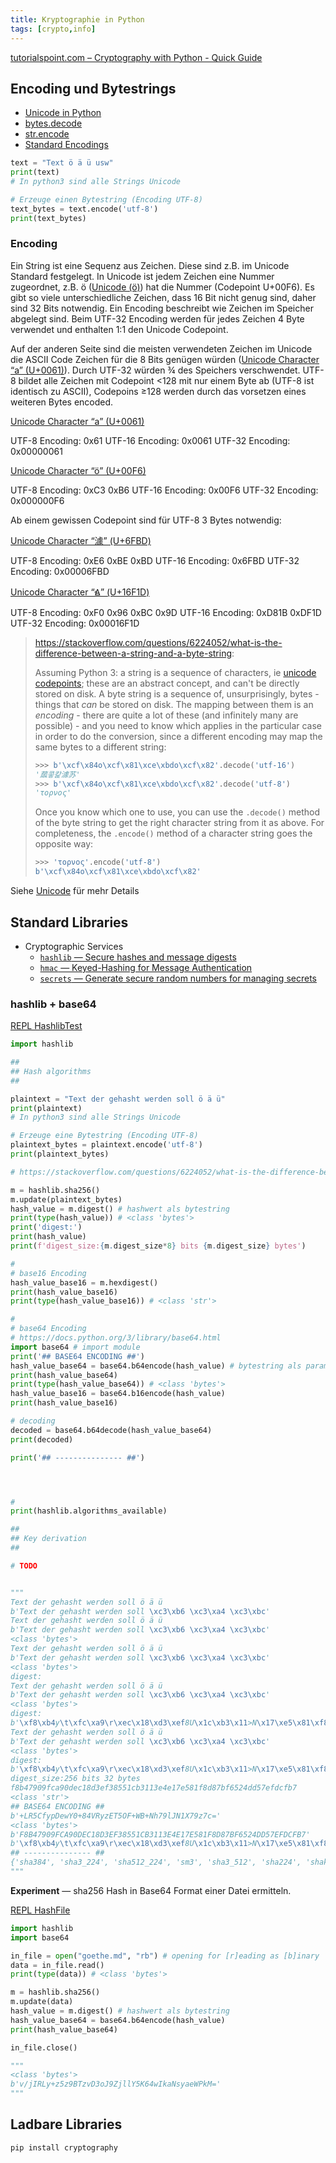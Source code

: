 ```yaml
---
title: Kryptographie in Python
tags: [crypto,info]
---
```


[tutorialspoint.com – Cryptography with Python - Quick Guide](https://www.tutorialspoint.com/cryptography_with_python/cryptography_with_python_quick_guide.htm)



## Encoding und Bytestrings

- [Unicode in Python](https://docs.python.org/3/howto/unicode.html)
- [bytes.decode](https://docs.python.org/3/library/stdtypes.html#bytes.decode)
- [str.encode](https://docs.python.org/3/library/stdtypes.html#str.encode)
- [Standard Encodings](https://docs.python.org/3/library/codecs.html#standard-encodings)



```python
text = "Text ö ä ü usw"
print(text)
# In python3 sind alle Strings Unicode

# Erzeuge einen Bytestring (Encoding UTF-8)
text_bytes = text.encode('utf-8')
print(text_bytes)
```

### Encoding

Ein String ist eine Sequenz aus Zeichen. Diese sind z.B. im Unicode Standard festgelegt. In Unicode ist jedem Zeichen eine Nummer zugeordnet, z.B. ö ([Unicode (ö)](https://www.compart.com/en/unicode/U+00F6)) hat die Nummer (Codepoint U+00F6). Es gibt so viele unterschiedliche Zeichen, dass 16 Bit nicht genug sind, daher sind 32 Bits notwendig. Ein Encoding beschreibt wie Zeichen im Speicher abgelegt sind. Beim UTF-32 Encoding werden für jedes Zeichen 4 Byte verwendet und enthalten 1:1 den Unicode Codepoint.

Auf der anderen Seite sind die meisten verwendeten Zeichen im Unicode die ASCII Code Zeichen für die 8 Bits genügen würden ([Unicode Character “a” (U+0061)](https://www.compart.com/en/unicode/U+0061)). Durch UTF-32 würden ¾ des Speichers verschwendet. UTF-8 bildet alle Zeichen mit Codepoint <128 mit nur einem Byte ab (UTF-8 ist identisch zu ASCII), Codepoins ≥128 werden durch das vorsetzen eines weiteren Bytes encoded.

[Unicode Character “a” (U+0061)](https://www.compart.com/en/unicode/U+0061)

UTF-8 Encoding:	0x61
UTF-16 Encoding:	0x0061
UTF-32 Encoding:	0x00000061

[Unicode Character “ö” (U+00F6)](https://www.compart.com/en/unicode/U+00F6)

UTF-8 Encoding:	0xC3 0xB6
UTF-16 Encoding:	0x00F6
UTF-32 Encoding:	0x000000F6

Ab einem gewissen Codepoint sind für UTF-8 3 Bytes notwendig:

[Unicode Character “澽” (U+6FBD)](https://www.compart.com/en/unicode/U+6FBD)

UTF-8 Encoding:	0xE6 0xBE 0xBD
UTF-16 Encoding:	0x6FBD
UTF-32 Encoding:	0x00006FBD

[Unicode Character “𖼝” (U+16F1D)](https://www.compart.com/en/unicode/U+16F1D)

UTF-8 Encoding:	0xF0 0x96 0xBC 0x9D
UTF-16 Encoding:	0xD81B 0xDF1D
UTF-32 Encoding:	0x00016F1D




> https://stackoverflow.com/questions/6224052/what-is-the-difference-between-a-string-and-a-byte-string:
>
> Assuming Python 3: a string is a sequence of characters, ie [unicode codepoints](http://en.wikipedia.org/wiki/Unicode); these are an abstract concept, and can't be directly stored on disk. A byte string is a sequence of, unsurprisingly, bytes - things that *can* be stored on disk. The mapping between them is an *encoding* - there are quite a lot of these (and infinitely many are possible) - and you need to know which applies in the particular case in order to do the conversion, since a different encoding may map the same bytes to a different string: 
>
> ```python
> >>> b'\xcf\x84o\xcf\x81\xce\xbdo\xcf\x82'.decode('utf-16')
> '蓏콯캁澽苏'
> >>> b'\xcf\x84o\xcf\x81\xce\xbdo\xcf\x82'.decode('utf-8')
> 'τoρνoς'
> ```
>
> Once you know which one to use, you can use the `.decode()` method of the byte string to get the right character string from it as above. For completeness, the `.encode()` method of a character string goes the opposite way:
>
> ```python
> >>> 'τoρνoς'.encode('utf-8')
> b'\xcf\x84o\xcf\x81\xce\xbdo\xcf\x82'
> ```



Siehe [Unicode](/Diverses/Unicode/unicode) für mehr Details

## Standard Libraries

- Cryptographic Services
  - [`hashlib` — Secure hashes and message digests](https://docs.python.org/3/library/hashlib.html)
  - [`hmac` — Keyed-Hashing for Message Authentication](https://docs.python.org/3/library/hmac.html)
  - [`secrets` — Generate secure random numbers for managing secrets](https://docs.python.org/3/library/secrets.html)



### hashlib + base64



[REPL HashlibTest](https://repl.it/@franzmatejka/HashlibTest)

```python
import hashlib

##
## Hash algorithms
##

plaintext = "Text der gehasht werden soll ö ä ü"
print(plaintext)
# In python3 sind alle Strings Unicode

# Erzeuge eine Bytestring (Encoding UTF-8)
plaintext_bytes = plaintext.encode('utf-8')
print(plaintext_bytes)

# https://stackoverflow.com/questions/6224052/what-is-the-difference-between-a-string-and-a-byte-string

m = hashlib.sha256()
m.update(plaintext_bytes)
hash_value = m.digest() # hashwert als bytestring
print(type(hash_value)) # <class 'bytes'>
print('digest:')
print(hash_value)
print(f'digest_size:{m.digest_size*8} bits {m.digest_size} bytes')

#
# base16 Encoding
hash_value_base16 = m.hexdigest()
print(hash_value_base16)
print(type(hash_value_base16)) # <class 'str'>

#
# base64 Encoding
# https://docs.python.org/3/library/base64.html
import base64 # import module
print('## BASE64 ENCODING ##')
hash_value_base64 = base64.b64encode(hash_value) # bytestring als parameter
print(hash_value_base64)
print(type(hash_value_base64)) # <class 'bytes'>
hash_value_base16 = base64.b16encode(hash_value)
print(hash_value_base16)

# decoding
decoded = base64.b64decode(hash_value_base64)
print(decoded)

print('## --------------- ##')




#
print(hashlib.algorithms_available)

##
## Key derivation
##

# TODO


"""
Text der gehasht werden soll ö ä ü
b'Text der gehasht werden soll \xc3\xb6 \xc3\xa4 \xc3\xbc'
Text der gehasht werden soll ö ä ü
b'Text der gehasht werden soll \xc3\xb6 \xc3\xa4 \xc3\xbc'
<class 'bytes'>
Text der gehasht werden soll ö ä ü
b'Text der gehasht werden soll \xc3\xb6 \xc3\xa4 \xc3\xbc'
<class 'bytes'>
digest:
Text der gehasht werden soll ö ä ü
b'Text der gehasht werden soll \xc3\xb6 \xc3\xa4 \xc3\xbc'
<class 'bytes'>
digest:
b'\xf8\xb4y\t\xfc\xa9\r\xec\x18\xd3\xef8U\x1c\xb3\x11>N\x17\xe5\x81\xf8\xd8{\xf6RM\xd5~\xfd\xcf\xb7'
Text der gehasht werden soll ö ä ü
b'Text der gehasht werden soll \xc3\xb6 \xc3\xa4 \xc3\xbc'
<class 'bytes'>
digest:
b'\xf8\xb4y\t\xfc\xa9\r\xec\x18\xd3\xef8U\x1c\xb3\x11>N\x17\xe5\x81\xf8\xd8{\xf6RM\xd5~\xfd\xcf\xb7'
digest_size:256 bits 32 bytes
f8b47909fca90dec18d3ef38551cb3113e4e17e581f8d87bf6524dd57efdcfb7
<class 'str'>
## BASE64 ENCODING ##
b'+LR5CfypDewY0+84VRyzET5OF+WB+Nh79lJN1X79z7c='
<class 'bytes'>
b'F8B47909FCA90DEC18D3EF38551CB3113E4E17E581F8D87BF6524DD57EFDCFB7'
b'\xf8\xb4y\t\xfc\xa9\r\xec\x18\xd3\xef8U\x1c\xb3\x11>N\x17\xe5\x81\xf8\xd8{\xf6RM\xd5~\xfd\xcf\xb7'
## --------------- ##
{'sha384', 'sha3_224', 'sha512_224', 'sm3', 'sha3_512', 'sha224', 'shake_256', 'sha1', 'md5-sha1', 'sha512_256', 'md4', 'blake2b', 'whirlpool', 'sha512', 'md5', 'sha3_256', 'sha3_384', 'blake2s', 'ripemd160', 'shake_128', 'sha256'}
"""
```



**Experiment** — sha256 Hash in Base64 Format einer Datei ermitteln.

[REPL HashFile](https://repl.it/@franzmatejka/HashFile)

```python
import hashlib
import base64

in_file = open("goethe.md", "rb") # opening for [r]eading as [b]inary
data = in_file.read()
print(type(data)) # <class 'bytes'>

m = hashlib.sha256()
m.update(data)
hash_value = m.digest() # hashwert als bytestring
hash_value_base64 = base64.b64encode(hash_value)
print(hash_value_base64)

in_file.close()

"""
<class 'bytes'>
b'v/jIRLy+z5z9BTzvD3oJ9ZjllY5K64wIkaNsyaeWPkM='
"""
```



## Ladbare Libraries

```bash
pip install cryptography
```



